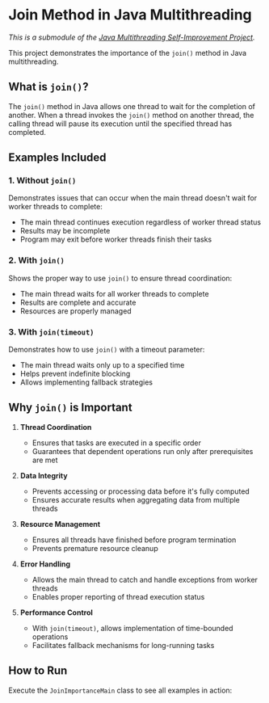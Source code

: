 # Join Method in Java Multithreading

*This is a submodule of the [Java Multithreading Self-Improvement Project](../../../../../../../README.md).*

This project demonstrates the importance of the `join()` method in Java multithreading.

## What is `join()`?

The `join()` method in Java allows one thread to wait for the completion of another. When a thread invokes the `join()` method on another thread, the calling thread will pause its execution until the specified thread has completed.

## Examples Included

### 1. Without `join()`
Demonstrates issues that can occur when the main thread doesn't wait for worker threads to complete:
- The main thread continues execution regardless of worker thread status
- Results may be incomplete
- Program may exit before worker threads finish their tasks

### 2. With `join()`
Shows the proper way to use `join()` to ensure thread coordination:
- The main thread waits for all worker threads to complete
- Results are complete and accurate
- Resources are properly managed

### 3. With `join(timeout)`
Demonstrates how to use `join()` with a timeout parameter:
- The main thread waits only up to a specified time
- Helps prevent indefinite blocking
- Allows implementing fallback strategies

## Why `join()` is Important

1. **Thread Coordination**
   - Ensures that tasks are executed in a specific order
   - Guarantees that dependent operations run only after prerequisites are met

2. **Data Integrity**
   - Prevents accessing or processing data before it's fully computed
   - Ensures accurate results when aggregating data from multiple threads

3. **Resource Management**
   - Ensures all threads have finished before program termination
   - Prevents premature resource cleanup

4. **Error Handling**
   - Allows the main thread to catch and handle exceptions from worker threads
   - Enables proper reporting of thread execution status

5. **Performance Control**
   - With `join(timeout)`, allows implementation of time-bounded operations
   - Facilitates fallback mechanisms for long-running tasks

## How to Run

Execute the `JoinImportanceMain` class to see all examples in action:
